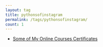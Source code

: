 ```yaml
---
layout: tag
title: pythonsofinstagram
permalink: /tags/pythonsofinstagram/
count: 1
---
```


- [Some of My Online Courses Certificates](https://samirpaulb.github.io/blog-jekyll/posts/some-of-my-online-courses-certificates/)
